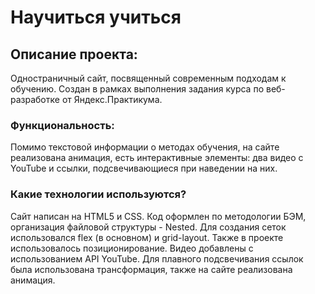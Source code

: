# Научиться учиться

## Описание проекта:
Одностраничный сайт, посвященный современным подходам к обучению. Создан в рамках выполнения задания курса по веб-разработке от Яндекс.Практикума.

### Функциональность:
Помимо текстовой информации о методах обучения, на сайте реализована анимация, есть интерактивные элементы:  два видео с YouTube и ссылки,  подсвечивающиеся при наведении на них.

### Какие технологии используются?
Сайт написан на HTML5 и CSS. Код оформлен по методологии БЭМ, организация файловой структуры - Nested. Для создания сеток использовался flex (в основном) и grid-layout. Также в проекте использовалось позиционирование. Видео добавлены с использованием API YouTube. Для плавного подсвечивания ссылок была использована трансформация, также на сайте реализована анимация.
